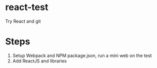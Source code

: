 # react-test
Try React and git 

# Steps
1. Setup Webpack and NPM package.json, run a mini web on the test
2. Add ReactJS and libraries


